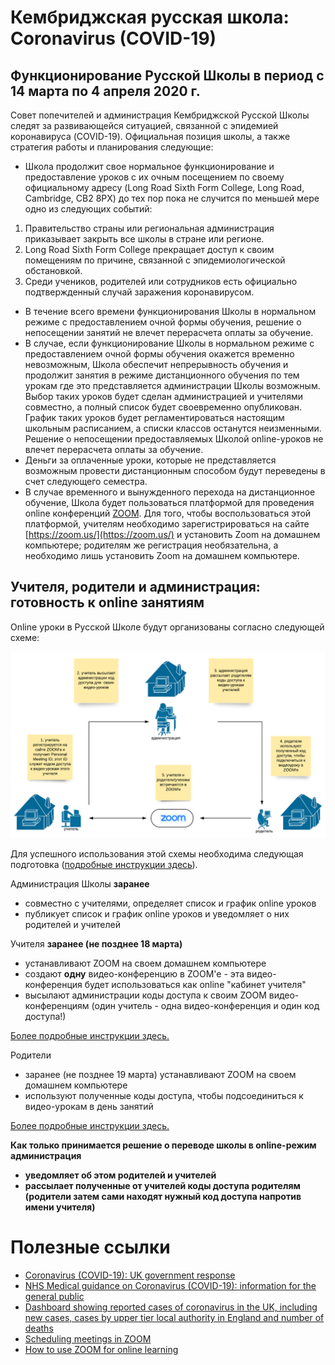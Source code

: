 # Кембриджская русская школа: Coronavirus (COVID-19)

<!--
## Краткий обзор ситуации (21:23, 13 марта 2020)
Кембриджская русская школа это школа выходного дня. Обучение в Школе происходит по субботам и предполагает посещение занятий в школе (форма обучения очная). Школа посещается взрослыми и детьми.

12 марта 2020 Всемирная Организация Здравоохранения объявила эпидемию коронавируса (COVID-19) глобальной пандемией. Ситуация в различных странах меняется непрерывно и меры принимаемые правительствами, органами самоуправления и здравоохранения неодинаковы. В настоящее время, Британское правительство не считает эффективным прекращение занятий в учебных заведениях страны (включая детские школы) и их закрытие, при этом не исключает, что такая мера может быть применена в последующие недели и/или месяцы. Некоторые университеты принимают решение о временном переходе на дистанционную форму обучения, но делают это автономно.
-->

## Функционирование Русской Школы в период с 14 марта по 4 апреля 2020 г.
Совет попечителей и администрация Кембриджской Русской Школы следят за развивающейся ситуацией, связанной с эпидемией коронавируса (COVID-19). Официальная позиция школы, а также стратегия работы и планирования следующие: 

 * Школа продолжит свое нормальное функционирование и предоставление уроков с их очным посещением по своему официальному адресу (Long Road Sixth Form College, Long Road, Cambridge, CB2 8PX) до тех пор пока не случится по меньшей мере одно из следующих событий:

  1. Правительство страны или региональная администрация приказывает закрыть все школы в стране или регионе.
  2. Long Road Sixth Form College прекращает доступ к своим помещениям по причине, связанной с эпидемиологической обстановкой.
  3. Среди учеников, родителей или сотрудников есть официально подтвержденный случай заражения коронавирусом.
 * В течение всего времени функционирования Школы в нормальном режиме с предоставлением очной формы обучения, решение о непосещении занятий не влечет перерасчета оплаты за обучение.
 * В случае, если функционирование Школы в нормальном режиме с предоставлением очной формы обучения окажется временно невозможным, Школа обеспечит непрерывность обучения и продолжит занятия в режиме дистанционного обучения по тем урокам где это представляется администрации Школы возможным. Выбор таких уроков будет сделан администрацией и учителями совместно, а полный список будет своевременно опубликован. График таких уроков будет регламентироваться настоящим школьным расписанием, а списки классов останутся неизменными. Решение о непосещении предоставляемых Школой online-уроков не влечет перерасчета оплаты за обучение.
 * Деньги за оплаченные уроки, которые не представляется возможным провести дистанционным способом будут переведены в счет следующего семестра.
 * В случае временного и вынужденного перехода на дистанционное обучение, Школа будет пользоваться платформой для проведения online конференций [ZOOM](https://zoom.us/). Для того, чтобы воспользоваться этой платформой, учителям необходимо зарегистрироваться на сайте [https://zoom.us/](https://zoom.us/) и установить Zoom на домашнем компьютере; родителям же регистрация необязательна, а необходимо лишь установить Zoom на домашнем компьютере.
 
## Учителя, родители и администрация: готовность к online занятиям

Online уроки в Русской Школе будут организованы согласно следующей схеме:

<!-- ![alt text](figures/distance-education-structure.png) -->
![схема организации online-уроков в Кембриджской русской школе](https://github.com/mathmusci/camrusschool-covid-19-contingency/blob/master/figures/distance-education-structure.png)


Для успешного использования этой схемы необходима следующая подготовка ([подробные инструкции здесь](https://github.com/mathmusci/camrusschool-covid-19-contingency/blob/master/zoom-edmodo-instructions.md)).

Администрация Школы **заранее**

 * совместно с учителями, определяет список и график online уроков
 * публикует список и график online уроков и уведомляет о них родителей и учителей 
 
Учителя **заранее (не позднее 18 марта)**

 * устанавливают ZOOM на своем домашнем компьютере
 * создают **одну** видео-конференцию в ZOOM'e - эта видео-конференция будет использоваться как online "кабинет учителя"
 * высылают администрации коды доступа к своим ZOOM видео-конференциям (один учитель - одна видео-конференция и один код доступа!)

[Более подробные инструкции здесь.](https://github.com/mathmusci/camrusschool-covid-19-contingency/blob/master/zoom-edmodo-instructions.md)

Родители

 * заранее (не позднее 19 марта) устанавливают ZOOM на своем домашнем компьютере
 * используют полученные коды доступа, чтобы подсоединиться к видео-урокам в день занятий

[Более подробные инструкции здесь.](https://github.com/mathmusci/camrusschool-covid-19-contingency/blob/master/zoom-edmodo-instructions.md)

**Как только принимается решение о переводе школы в online-режим администрация**
 * **уведомляет об этом родителей и учителей**
 * **рассылает полученные от учителей коды доступа родителям (родители затем сами находят нужный код доступа напротив имени учителя)**


# Полезные ссылки
 * [Coronavirus (COVID-19): UK government response](https://www.gov.uk/government/topical-events/coronavirus-covid-19-uk-government-response)
 * [NHS Medical guidance on Coronavirus (COVID-19): information for the general public](https://www.nhs.uk/conditions/coronavirus-covid-19/)
 * [Dashboard showing reported cases of coronavirus in the UK, including new cases, cases by upper tier local authority in England and number of deaths](https://www.gov.uk/government/publications/covid-19-track-coronavirus-cases)
 * [Scheduling meetings in ZOOM](https://support.zoom.us/hc/en-us/articles/201362413-Scheduling-meetings)
 * [How to use ZOOM for online learning](https://blog.zoom.us/wordpress/2020/03/13/how-to-use-zoom-for-online-learning/)